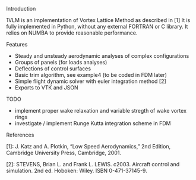 Introduction

1VLM is an implementation of Vortex Lattice Method as described in [1] 
It is fully implemented in Python, without any external FORTRAN or C library.  It relies on NUMBA to provide reasonable performance.

Features
- Steady and unsteady aerodynamic analyses of complex configurations
- Groups of panels (for loads analyses)
- Deflections of control surfaces
- Basic trim algorithm, see example4 (to be coded in FDM later)
- Simple flight dynamic solver with euler integration method [2]
- Exports to VTK and JSON

TODO
- implement proper wake relaxation and variable stregth of wake vortex rings
- investigate / implement Runge Kutta integration scheme in FDM

References

  [1]: J. Katz and A. Plotkin, “Low Speed Aerodynamics,” 2nd Edition, Cambridge University Press, Cambridge, 2001.
  
  [2]: STEVENS, Brian L. and Frank L. LEWIS. c2003. Aircraft control and simulation. 2nd ed. Hoboken: Wiley. ISBN 0-471-37145-9.

